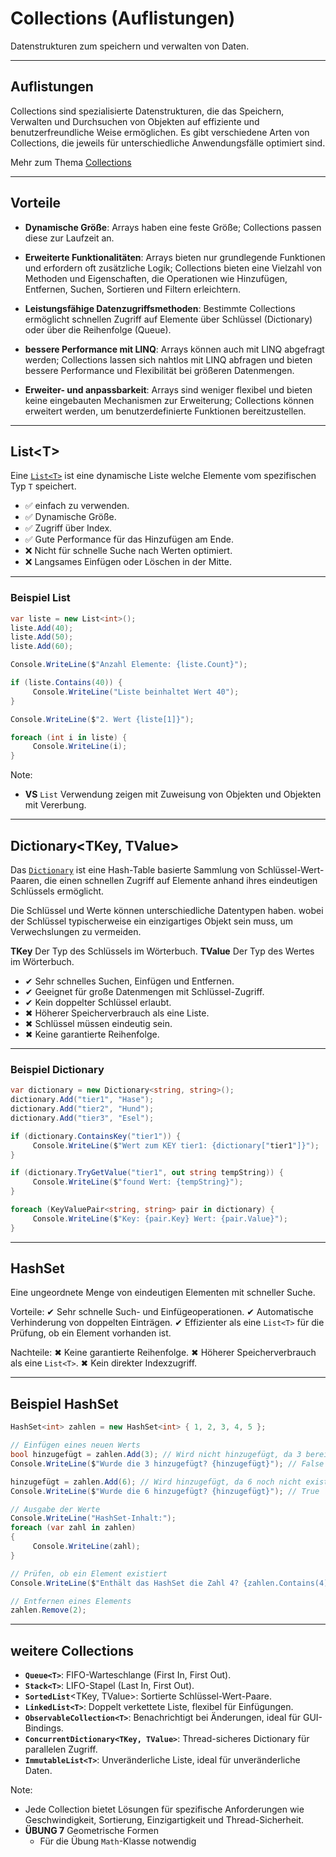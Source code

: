# Collections (Auflistungen)

Datenstrukturen zum speichern und verwalten von Daten.

---

<!-- .slide: class="left" -->
## Auflistungen

Collections sind spezialisierte Datenstrukturen, die das Speichern, Verwalten und Durchsuchen von Objekten auf effiziente und benutzerfreundliche Weise ermöglichen. Es gibt verschiedene Arten von Collections, die jeweils für unterschiedliche Anwendungsfälle optimiert sind.

Mehr zum Thema [Collections](https://docs.microsoft.com/de-de/dotnet/csharp/programming-guide/concepts/collections)

---

<!-- .slide: class="left" -->
## Vorteile

* **Dynamische Größe**: Arrays haben eine feste Größe; Collections passen diese zur Laufzeit an.
  
* **Erweiterte Funktionalitäten**: Arrays bieten nur grundlegende Funktionen und erfordern oft zusätzliche Logik; Collections bieten eine Vielzahl von Methoden und Eigenschaften, die Operationen wie Hinzufügen, Entfernen, Suchen, Sortieren und Filtern erleichtern.
  
* **Leistungsfähige Datenzugriffsmethoden**: Bestimmte Collections ermöglicht schnellen Zugriff auf Elemente über Schlüssel (Dictionary) oder über die Reihenfolge (Queue).

* **bessere Performance mit LINQ**: Arrays können auch mit LINQ abgefragt werden; Collections lassen sich nahtlos mit LINQ abfragen und bieten bessere Performance und Flexibilität bei größeren Datenmengen.

* **Erweiter- und anpassbarkeit**: Arrays sind weniger flexibel und bieten keine eingebauten Mechanismen zur Erweiterung; Collections können erweitert werden, um benutzerdefinierte Funktionen bereitzustellen.

---

<!-- .slide: class="left" -->
## List\<T>

Eine [`List<T>`](https://docs.microsoft.com/de-de/dotnet/api/system.collections.generic.list-1) ist eine dynamische Liste welche Elemente vom spezifischen Typ `T` speichert.

* ✅ einfach zu verwenden.
* ✅ Dynamische Größe.
* ✅ Zugriff über Index.
* ✅ Gute Performance für das Hinzufügen am Ende.
* ❌ Nicht für schnelle Suche nach Werten optimiert.
* ❌ Langsames Einfügen oder Löschen in der Mitte.

---

<!-- .slide: class="left" -->
### Beispiel List

```csharp []
var liste = new List<int>();
liste.Add(40);
liste.Add(50);
liste.Add(60);

Console.WriteLine($"Anzahl Elemente: {liste.Count}");

if (liste.Contains(40)) {
     Console.WriteLine("Liste beinhaltet Wert 40");
}

Console.WriteLine($"2. Wert {liste[1]}");

foreach (int i in liste) {
     Console.WriteLine(i);
}
```

Note:
* **VS** `List` Verwendung zeigen mit Zuweisung von Objekten und Objekten mit Vererbung.

---

<!-- .slide: class="left" -->
## Dictionary<TKey, TValue>

Das [`Dictionary`](https://docs.microsoft.com/de-de/dotnet/api/system.collections.generic.dictionary-2) ist eine Hash-Table basierte Sammlung von Schlüssel-Wert-Paaren, die einen schnellen Zugriff auf Elemente anhand ihres eindeutigen Schlüssels ermöglicht.

Die Schlüssel und Werte können unterschiedliche Datentypen haben. wobei der Schlüssel typischerweise ein einzigartiges Objekt sein muss, um Verwechslungen zu vermeiden.

**TKey** Der Typ des Schlüssels im Wörterbuch.
**TValue** Der Typ des Wertes im Wörterbuch.


* ✔ Sehr schnelles Suchen, Einfügen und Entfernen.
* ✔ Geeignet für große Datenmengen mit Schlüssel-Zugriff.
* ✔ Kein doppelter Schlüssel erlaubt.
* ✖ Höherer Speicherverbrauch als eine Liste.
* ✖ Schlüssel müssen eindeutig sein.
* ✖ Keine garantierte Reihenfolge.

---

<!-- .slide: class="left" -->
### Beispiel Dictionary

```csharp []
var dictionary = new Dictionary<string, string>();
dictionary.Add("tier1", "Hase");
dictionary.Add("tier2", "Hund");
dictionary.Add("tier3", "Esel");

if (dictionary.ContainsKey("tier1")) {
     Console.WriteLine($"Wert zum KEY tier1: {dictionary["tier1"]}");
}

if (dictionary.TryGetValue("tier1", out string tempString)) {
     Console.WriteLine($"found Wert: {tempString}");
}

foreach (KeyValuePair<string, string> pair in dictionary) {
     Console.WriteLine($"Key: {pair.Key} Wert: {pair.Value}");
}
```

---

<!-- .slide: class="left" -->
## HashSet<T>

Eine ungeordnete Menge von eindeutigen Elementen mit schneller Suche.

Vorteile:
✔ Sehr schnelle Such- und Einfügeoperationen.
✔ Automatische Verhinderung von doppelten Einträgen.
✔ Effizienter als eine `List<T>` für die Prüfung, ob ein Element vorhanden ist.

Nachteile:
✖ Keine garantierte Reihenfolge.
✖ Höherer Speicherverbrauch als eine `List<T>`.
✖ Kein direkter Indexzugriff.

---

<!-- .slide: class="left" -->
## Beispiel HashSet<T>

```csharp
HashSet<int> zahlen = new HashSet<int> { 1, 2, 3, 4, 5 };

// Einfügen eines neuen Werts
bool hinzugefügt = zahlen.Add(3); // Wird nicht hinzugefügt, da 3 bereits existiert
Console.WriteLine($"Wurde die 3 hinzugefügt? {hinzugefügt}"); // False

hinzugefügt = zahlen.Add(6); // Wird hinzugefügt, da 6 noch nicht existiert
Console.WriteLine($"Wurde die 6 hinzugefügt? {hinzugefügt}"); // True

// Ausgabe der Werte
Console.WriteLine("HashSet-Inhalt:");
foreach (var zahl in zahlen)
{
     Console.WriteLine(zahl);
}

// Prüfen, ob ein Element existiert
Console.WriteLine($"Enthält das HashSet die Zahl 4? {zahlen.Contains(4)}"); // True

// Entfernen eines Elements
zahlen.Remove(2);
```

---

<!-- .slide: class="left" -->
## weitere Collections

* **`Queue<T>`**: FIFO-Warteschlange (First In, First Out).
* **`Stack<T>`**: LIFO-Stapel (Last In, First Out).
* **`SortedList`**<TKey, TValue>: Sortierte Schlüssel-Wert-Paare.
* **`LinkedList<T>`**: Doppelt verkettete Liste, flexibel für Einfügungen.
* **`ObservableCollection<T>`**: Benachrichtigt bei Änderungen, ideal für GUI-Bindings.
* **`ConcurrentDictionary<TKey, TValue>`**: Thread-sicheres Dictionary für parallelen Zugriff.
* **`ImmutableList<T>`**: Unveränderliche Liste, ideal für unveränderliche Daten.

Note:
* Jede Collection bietet Lösungen für spezifische Anforderungen wie Geschwindigkeit, Sortierung, Einzigartigkeit und Thread-Sicherheit.
* **ÜBUNG 7** Geometrische Formen
  * Für die Übung `Math`-Klasse notwendig